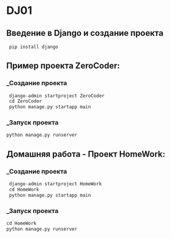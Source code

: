 # DJ01
 ## Введение в Django и создание проекта

```python
 pip install django
```

## Пример проекта ZeroCoder:

### _Создание проекта
```python
 django-admin startproject ZeroCoder
 cd ZeroCoder
 python manage.py startapp main
 ```

### _Запуск проекта
 ```python
 python manage.py runserver
```
## Домашняя работа - Проект HomeWork:

### _Создание проекта
```python
 django-admin startproject HomeWork
 cd HomeWork
 python manage.py startapp main
 ```

### _Запуск проекта
 ```python
 cd HomeWork
 python manage.py runserver
```

